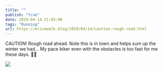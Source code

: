 ```yaml
---
title: ""
publish: "true"
date: 2019-04-14 21:03:00
tags: "Running"
url: https://ericmwalk.blog/2019/04/14/caution-rough-road.html
---
```


CAUTION! Rough road ahead.
Note this is in town and helps sum up the winter we had... My pace biker even with the obstacles is too fast for me these days. 🏃‍♂️

![](https://ericmwalk.blog/uploads/2022/b8b7953342.jpg)